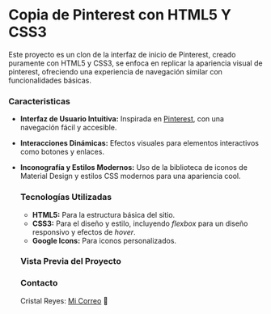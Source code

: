# Copia de Pinterest con HTML5 Y CSS3

Este proyecto es un clon de la interfaz de inicio de Pinterest, creado puramente con HTML5 y CSS3, se enfoca en replicar la apariencia visual de pinterest, ofreciendo una experiencia de navegación similar con funcionalidades básicas.

### Caracteristicas
+ **Interfaz de Usuario Intuitiva:** Inspirada en [Pinterest](https://www.pinterest.es/), con una navegación fácil y accesible.
+ **Interacciones Dinámicas:** Efectos visuales para elementos interactivos como botones y enlaces.
+ **Inconografía y Estilos Modernos:** Uso de la biblioteca de iconos de Material Design y estilos CSS modernos para una apariencia cool.

  ### Tecnologías Utilizadas
  + **HTML5:** Para la estructura básica del sitio.
  + **CSS3:** Para el diseño y estilo, incluyendo _flexbox_ para un diseño responsivo y efectos de _hover_.
  + **Google Icons:** Para iconos personalizados.
 
  ### Vista Previa del Proyecto

  ### Contacto
  Cristal Reyes: [Mi Correo](cristalcorderoreyes.05@gmail.com) 💜
